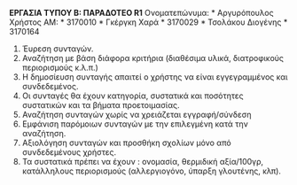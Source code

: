 **ΕΡΓΑΣΙΑ ΤΥΠΟΥ Β: ΠΑΡΑΔΟΤΕΟ R1**
Ονοματεπώνυμα: * Αργυρόπουλος Χρήστος	ΑΜ:  * 3170010
		* Γκέργκη Χαρά	 	        * 3170029
		* Τσολάκου Διογένης	        * 3170164
1. Έυρεση συνταγών.
1. Αναζήτηση με βάση διάφορα κριτήρια (διαθέσιμα υλικά, διατροφικούς περιορισμούς κ.λ.π.)
1. Η δημοσίευση συνταγής απαιτεί ο χρήστης να είναι εγγεγραμμένος και συνδεδεμένος.
1. Οι συνταγές θα έχουν κατηγορία, συστατικά και ποσότητες συστατικών και τα βήματα προετοιμασίας.
1. Αναζήτηση συνταγών χωρίς να χρειάζεται εγγραφή/σύνδεση
1. Εμφάνιση παρόμοιων συνταγών με την επιλεγμένη κατά την αναζήτηση.
1. Αξιολόγηση συνταγών και προσθήκη σχολίων μόνο από συνδεδεμένους χρήστες.
1. Τα συστατικά πρέπει να έχουν : ονομασία, θερμιδική αξία/100γρ, κατάλληλους περιορισμούς (αλλεργιογόνο, ύπαρξη γλουτένης, κλπ).